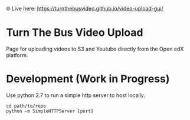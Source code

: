🌐 Live here: https://turnthebusvideo.github.io/video-upload-gui/

# Turn The Bus Video Upload
Page for uploading videos to S3 and Youtube directly from the Open edX platform.

# Development (Work in Progress)
Use python 2.7 to run a simple http server to host locally.
```
cd path/to/repo
python -m SimpleHTTPServer [port]
```
